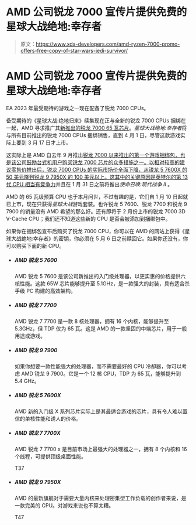# AMD 公司锐龙 7000 宣传片提供免费的星球大战绝地:幸存者

> 原文：<https://www.xda-developers.com/amd-ryzen-7000-promo-offers-free-copy-of-star-wars-jedi-survivor/>

# AMD 公司锐龙 7000 宣传片提供免费的星球大战绝地:幸存者

EA 2023 年最受期待的游戏之一现在配备了锐龙 7000 CPUs。

备受期待的《星球大战:绝地归来》续集现在正与全新的锐龙 7000 CPUs 捆绑在一起，AMD 寻求推广其[新推出的锐龙 7000 65 瓦芯片](https://www.xda-developers.com/amd-ryzen-7000-radeon-7000-mobile-ces-2023/)。*星球大战绝地:幸存者*将与所有目前推出的锐龙 7000 CPUs 捆绑销售，直到 4 月 1 日，尽管这款游戏实际上要到 3 月 17 日才上市。

这实际上是 AMD 自去年 9 月推出[锐龙 7000 以来推出的第一个游戏捆绑包，也是该公司鼓励台式机用户购买锐龙 7000 芯片的众多措施之一。以相对较高的建议零售价推出后，锐龙 7000 CPUs 的实际市场价全面下降，从锐龙 5 7600X 的 50 美元降到锐龙 9 7950X 的 100 美元以上。这其中的关键原因是](https://www.xda-developers.com/amd-ryzen-7900x-7950x-review/)[英特尔的第 13 代 CPU 相当有竞争力](https://www.xda-developers.com/intel-core-i9-13900k-review/)并且在 1 月 31 日之前将推出*使命召唤:现代战争 II* 。

AMD 的 65 瓦级预算 CPU 也于本月问世，不过有趣的是，它们自 1 月 10 日起就已上市，现在只获得*星球大战*游戏套装。也许锐龙 5 7600、锐龙 7700 和锐龙 9 7900 的销量没有 AMD 希望的那么好。还有即将于 2 月份上市的锐龙 7000 3D V-Cache CPU；我们还不知道这些新的 CPU 是否会被添加到捆绑包中。

如果你在捆绑包宣布后购买了锐龙 7000 CPU，你可以在 AMD 的网站上获得《星球大战绝地:幸存者》的密钥，你必须在 5 月 6 日之前赎回它。如果你还没有，你可以购买下面的新 CPU。

*   ##### AMD 锐龙 5 7600

    AMD 锐龙 5 7600 是该公司新推出的入门级处理器，以更实惠的价格提供六核性能。这款 65W 芯片能够提升至 5.1GHz，是一款强大的封装，具有适合杀手级 PC 构建的高效架构。

*   ##### AMD 锐龙 7 7700

    AMD 锐龙 7 7700 是一款 8 核处理器，拥有 16 个内核，能够提升至 5.3GHz，但 TDP 仅为 65 瓦。这是 AMD 的一款坚固的中端芯片，用于一般用途或游戏。

*   ##### AMD 锐龙 9 7900

    如果你想要一款性能强大的处理器，而不需要最好的 CPU 冷却器，你可以考虑 AMD 锐龙 9 7900。它是一个 12 核 CPU，TDP 为 65 瓦，能够提升到 5.4 GHz。

*   ##### AMD 锐龙 5 7600X

    AMD 新的入门级 X 系列芯片实际上是其最适合游戏的芯片，具有令人难以置信的单核性能和诱人的价格。

*   ##### AMD 锐龙 7 7700X

    AMD 锐龙 7 7700 x 是目前市场上最强大的处理器之一，拥有 8 个内核和 16 个线程，可提供顶级桌面性能。

    T37
*   ##### AMD 锐龙 9 7950X

    AMD 的最新旗舰对于需要大量内核来处理密集型工作负载的创作者来说，是一款完美的 CPU。对游戏来说也不算太糟。

    T47